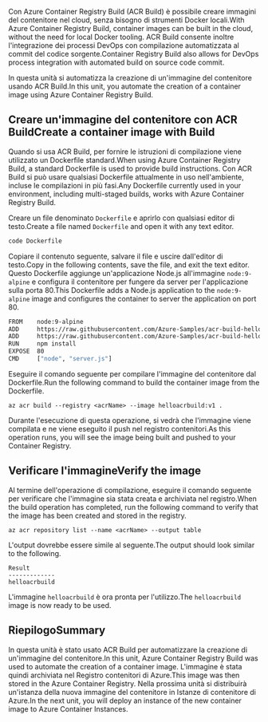 <span data-ttu-id="b3ecf-101">Con Azure Container Registry Build (ACR Build) è possibile creare immagini del contenitore nel cloud, senza bisogno di strumenti Docker locali.</span><span class="sxs-lookup"><span data-stu-id="b3ecf-101">With Azure Container Registry Build, container images can be built in the cloud, without the need for local Docker tooling.</span></span> <span data-ttu-id="b3ecf-102">ACR Build consente inoltre l'integrazione dei processi DevOps con compilazione automatizzata al commit del codice sorgente.</span><span class="sxs-lookup"><span data-stu-id="b3ecf-102">Container Registry Build also allows for DevOps process integration with automated build on source code commit.</span></span>

<span data-ttu-id="b3ecf-103">In questa unità si automatizza la creazione di un'immagine del contenitore usando ACR Build.</span><span class="sxs-lookup"><span data-stu-id="b3ecf-103">In this unit, you automate the creation of a container image using Azure Container Registry Build.</span></span>

## <a name="create-a-container-image-with-build"></a><span data-ttu-id="b3ecf-104">Creare un'immagine del contenitore con ACR Build</span><span class="sxs-lookup"><span data-stu-id="b3ecf-104">Create a container image with Build</span></span>

<span data-ttu-id="b3ecf-105">Quando si usa ACR Build, per fornire le istruzioni di compilazione viene utilizzato un Dockerfile standard.</span><span class="sxs-lookup"><span data-stu-id="b3ecf-105">When using Azure Container Registry Build, a standard Dockerfile is used to provide build instructions.</span></span> <span data-ttu-id="b3ecf-106">Con ACR Build si può usare qualsiasi Dockerfile attualmente in uso nell'ambiente, incluse le compilazioni in più fasi.</span><span class="sxs-lookup"><span data-stu-id="b3ecf-106">Any Dockerfile currently used in your environment, including multi-staged builds, works with Azure Container Registry Build.</span></span>

<span data-ttu-id="b3ecf-107">Creare un file denominato `Dockerfile` e aprirlo con qualsiasi editor di testo.</span><span class="sxs-lookup"><span data-stu-id="b3ecf-107">Create a file named `Dockerfile` and open it with any text editor.</span></span>

```bash
code Dockerfile
```

<span data-ttu-id="b3ecf-108">Copiare il contenuto seguente, salvare il file e uscire dall'editor di testo.</span><span class="sxs-lookup"><span data-stu-id="b3ecf-108">Copy in the following contents, save the file, and exit the text editor.</span></span> <span data-ttu-id="b3ecf-109">Questo Dockerfile aggiunge un'applicazione Node.js all'immagine `node:9-alpine` e configura il contenitore per fungere da server per l'applicazione sulla porta 80.</span><span class="sxs-lookup"><span data-stu-id="b3ecf-109">This Dockerfile adds a Node.js application to the `node:9-alpine` image and configures the container to server the application on port 80.</span></span>

```bash
FROM    node:9-alpine
ADD     https://raw.githubusercontent.com/Azure-Samples/acr-build-helloworld-node/master/package.json /
ADD     https://raw.githubusercontent.com/Azure-Samples/acr-build-helloworld-node/master/server.js /
RUN     npm install
EXPOSE  80
CMD     ["node", "server.js"]
```

<span data-ttu-id="b3ecf-110">Eseguire il comando seguente per compilare l'immagine del contenitore dal Dockerfile.</span><span class="sxs-lookup"><span data-stu-id="b3ecf-110">Run the following command to build the container image from the Dockerfile.</span></span>

```azurecli
az acr build --registry <acrName> --image helloacrbuild:v1 .
```

<span data-ttu-id="b3ecf-111">Durante l'esecuzione di questa operazione, si vedrà che l'immagine viene compilata e ne viene eseguito il push nel registro contenitori.</span><span class="sxs-lookup"><span data-stu-id="b3ecf-111">As this operation runs, you will see the image being built and pushed to your Container Registry.</span></span>

## <a name="verify-the-image"></a><span data-ttu-id="b3ecf-112">Verificare l'immagine</span><span class="sxs-lookup"><span data-stu-id="b3ecf-112">Verify the image</span></span>

<span data-ttu-id="b3ecf-113">Al termine dell'operazione di compilazione, eseguire il comando seguente per verificare che l'immagine sia stata creata e archiviata nel registro.</span><span class="sxs-lookup"><span data-stu-id="b3ecf-113">When the build operation has completed, run the following command to verify that the image has been created and stored in the registry.</span></span>

```azurecli
az acr repository list --name <acrName> --output table
```

<span data-ttu-id="b3ecf-114">L'output dovrebbe essere simile al seguente.</span><span class="sxs-lookup"><span data-stu-id="b3ecf-114">The output should look similar to the following.</span></span>

```console
Result
-------------
helloacrbuild
```

<span data-ttu-id="b3ecf-115">L'immagine `helloacrbuild` è ora pronta per l'utilizzo.</span><span class="sxs-lookup"><span data-stu-id="b3ecf-115">The `helloacrbuild` image is now ready to be used.</span></span>

## <a name="summary"></a><span data-ttu-id="b3ecf-116">Riepilogo</span><span class="sxs-lookup"><span data-stu-id="b3ecf-116">Summary</span></span>

<span data-ttu-id="b3ecf-117">In questa unità è stato usato ACR Build per automatizzare la creazione di un'immagine del contenitore.</span><span class="sxs-lookup"><span data-stu-id="b3ecf-117">In this unit, Azure Container Registry Build was used to automate the creation of a container image.</span></span> <span data-ttu-id="b3ecf-118">L'immagine è stata quindi archiviata nel Registro contenitori di Azure.</span><span class="sxs-lookup"><span data-stu-id="b3ecf-118">This image was then stored in the Azure Container Registry.</span></span> <span data-ttu-id="b3ecf-119">Nella prossima unità si distribuirà un'istanza della nuova immagine del contenitore in Istanze di contenitore di Azure.</span><span class="sxs-lookup"><span data-stu-id="b3ecf-119">In the next unit, you will deploy an instance of the new container image to Azure Container Instances.</span></span>